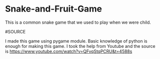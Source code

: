 # Snake-and-Fruit-Game

This is a common snake game that we used to play when we were child.

#SOURCE

I made this game using pygame module. Basic knowledge of python is enough for making this game.
I took the help from Youtube and the source is https://www.youtube.com/watch?v=QFvqStqPCRU&t=4588s
